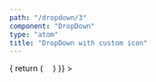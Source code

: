 ```yaml
---
path: "/dropdown/3"
component: "DropDown"
type: "atom"
title: "DropDown with custom icon"
---
```

<codeblock>
<DropDown
  options={[
    { label: 'Apple', value: 'apple' },
    { label: 'Banana', value: 'banana' },
    { label: 'Custard Apple', value: 'custard-apple' },
    { label: 'Dates', value: 'dates' }
  ]}
  icon={({ isOpen }) => {
    return (
      <Absolute top={15} right={10}>
        <Image
          src={ isOpen ? 'https://image.flaticon.com/icons/png/512/126/126490.png' : 'https://image.flaticon.com/icons/png/512/118/118738.png' }
          height='10px'
          width='10px'
        />
      </Absolute>
    )
  }}
>
</DropDown>
</codeblock>
